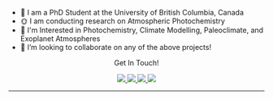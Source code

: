 - 🧪 I am a PhD Student at the University of British Columbia, Canada
- 🌞 I am conducting research on Atmospheric Photochemistry
- 🔭 I'm Interested in Photochemistry, Climate Modelling, Paleoclimate, and Exoplanet Atmospheres 
- 👯 I’m looking to collaborate on any of the above projects! 
  
<!-- Social Section -->
<p align="center">
  Get In Touch!

<p align="center">
  <a href= "https://github.com/KeighanG/">
    <img src="https://img.icons8.com/material-outlined/30/689d6a/source-code.png"/>
  </a>
  <a href= "www.linkedin.com/in/keighan-gemmell">
    <img src="https://img.icons8.com/material-outlined/30/689d6a/linkedin.png"/>
  </a>
  <a href="[https://orcid.org/0000-0002-9604-3069](https://orcid.org/0009-0008-1736-9820)">
    <img src="https://img.icons8.com/material-outlined/30/689d6a/camera-addon-identification.png"/>
  </a>
  <a href="mailto:keighan@chem.ubc.ca">
    <img src="https://img.icons8.com/ios-glyphs/30/689d6a/physics.png"/>
  </a>

  
</p>

---

<!--
**KeighanG/KeighanG** is a ✨ _special_ ✨ repository because its `README.md` (this file) appears on your GitHub profile.

Here are some ideas to get you started:


